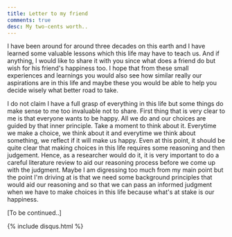 ```yaml
---
title: Letter to my friend
comments: true
desc: My two-cents worth..
---
```


I have been around for around three decades on this earth and I have learned some valuable lessons which this life may have to teach us. And if anything, I would like to share it with you since what does a friend do but wish for his friend's happiness too. I hope that from these small experiences and learnings you would also see how similar really our aspirations are in this life and maybe these you would be able to help you decide wisely what better road to take. 

I do not claim I have a full grasp of everything in this life but some things do make sense to me too invaluable not to share. First thing that is very clear to me is that everyone wants to be happy. All we do and our choices are guided by that inner principle. Take a moment to think about it. Everytime we make a choice, we think about it and everytime we think about something, we reflect if it will make us happy. Even at this point, it should be quite clear that making choices in this life requires some reasoning and then judgement. Hence, as a researcher would do it, it is very important to do a careful literature review to aid our reasoning process before we come up with the judgment. Maybe I am digressing too much from my main point but the point I'm driving at is that we need some background principles that would aid our reasoning and so that we can pass an informed judgment when we have to make choices in this life because what's at stake is our happiness.

[To be continued..]

{% include disqus.html %}
